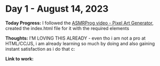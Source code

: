 # Day 1 - August 14, 2023

**Today Progress:** I followed the [ASMRProg video - Pixel Art Generator](https://youtu.be/DfDPJqD3FjI?t=170), created the index.html file for it with the required elements

**Thoughts:** I'M LOVING THIS ALREADY - even tho i am not a pro at HTML/CC/JS, i am already learning so much by doing and also gaining instant satisfaction as i do that c:

**Link to work:**